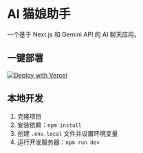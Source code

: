 # AI 猫娘助手

一个基于 Next.js 和 Gemini API 的 AI 聊天应用。

## 一键部署

[![Deploy with Vercel](https://vercel.com/button)](https://vercel.com/new/clone?repository-url=https%3A%2F%2Fgithub.com%2Fyour-username%2Fai-catgirl-chat&env=NEXT_PUBLIC_GEMINI_API_KEY&envDescription=API%20Key%20for%20Gemini%20API&envLink=https%3A%2F%2Fmakersuite.google.com%2Fapp%2Fapikey&project-name=ai-catgirl-chat&repository-name=ai-catgirl-chat)

## 本地开发

1. 克隆项目
2. 安装依赖：`npm install`
3. 创建 `.env.local` 文件并设置环境变量
4. 运行开发服务器：`npm run dev` 